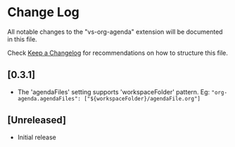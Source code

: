 # Change Log

All notable changes to the "vs-org-agenda" extension will be documented in this file.

Check [Keep a Changelog](http://keepachangelog.com/) for recommendations on how to structure this file.

## [0.3.1]
- The 'agendaFiles' setting supports 'workspaceFolder' pattern. Eg: `"org-agenda.agendaFiles": ["${workspaceFolder}/agendaFile.org"]`
## [Unreleased]

- Initial release